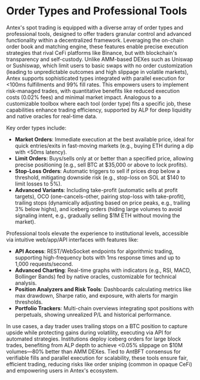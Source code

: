 # Order Types and Professional Tools

Antex's spot trading is equipped with a diverse array of order types and professional tools, designed to offer traders granular control and advanced functionality within a decentralized framework. Leveraging the on-chain order book and matching engine, these features enable precise execution strategies that rival CeFi platforms like Binance, but with blockchain's transparency and self-custody. Unlike AMM-based DEXes such as Uniswap or Sushiswap, which limit users to basic swaps with no order customization (leading to unpredictable outcomes and high slippage in volatile markets), Antex supports sophisticated types integrated with parallel execution for <100ms fulfillments and 99% fill rates. This empowers users to implement risk-managed trades, with quantitative benefits like reduced execution costs (0.02% fees) and minimal market impact. Analogous to a customizable toolbox where each tool (order type) fits a specific job, these capabilities enhance trading efficiency, supported by ALP for deep liquidity and native oracles for real-time data.

Key order types include:

* **Market Orders**: Immediate execution at the best available price, ideal for quick entries/exits in fast-moving markets (e.g., buying ETH during a dip with <50ms latency).
* **Limit Orders**: Buys/sells only at or better than a specified price, allowing precise positioning (e.g., sell BTC at $35,000 or above to lock profits).
* **Stop-Loss Orders**: Automatic triggers to sell if prices drop below a threshold, mitigating downside risk (e.g., stop-loss on SOL at $140 to limit losses to 5%).
* **Advanced Variants**: Including take-profit (automatic sells at profit targets), OCO (one-cancels-other, pairing stop-loss with take-profit), trailing stops (dynamically adjusting based on price peaks, e.g., trailing 3% below highs), and iceberg orders (hiding large volumes to avoid signaling intent, e.g., gradually selling $1M ETH without moving the market).

Professional tools elevate the experience to institutional levels, accessible via intuitive web/app/API interfaces with features like:

* **API Access**: REST/WebSocket endpoints for algorithmic trading, supporting high-frequency bots with 1ms response times and up to 1,000 requests/second.
* **Advanced Charting**: Real-time graphs with indicators (e.g., RSI, MACD, Bollinger Bands) fed by native oracles, customizable for technical analysis.
* **Position Analyzers and Risk Tools**: Dashboards calculating metrics like max drawdown, Sharpe ratio, and exposure, with alerts for margin thresholds.
* **Portfolio Trackers**: Multi-chain overviews integrating spot positions with perpetuals, showing unrealized P/L and historical performance.

In use cases, a day trader uses trailing stops on a BTC position to capture upside while protecting gains during volatility, executing via API for automated strategies. Institutions deploy iceberg orders for large block trades, benefiting from ALP depth to achieve <0.05% slippage on $10M volumes—80% better than AMM DEXes. Tied to AntBFT consensus for verifiable fills and parallel execution for scalability, these tools ensure fair, efficient trading, reducing risks like order sniping (common in opaque CeFi) and empowering users in Antex's ecosystem.
